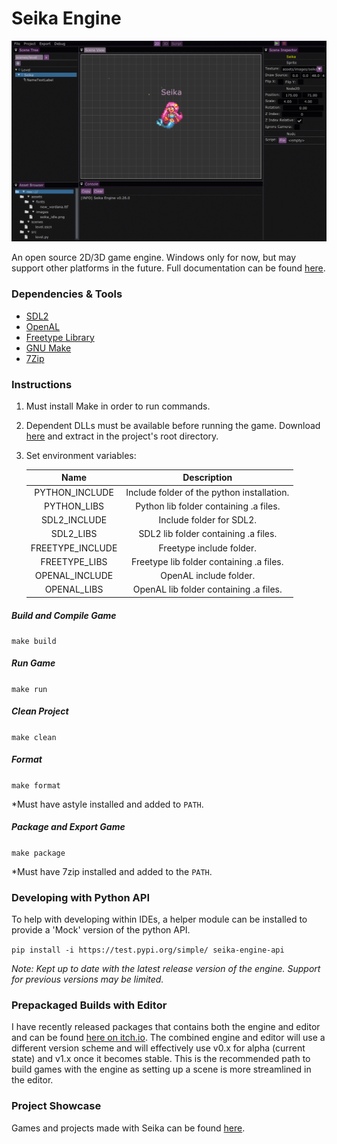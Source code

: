 # Seika Engine


![Seika Engine Editor Screenshot](https://raw.githubusercontent.com/Chukobyte/seika-engine/main/assets/images/docs/seika_engine_editor_preview.gif)

An open source 2D/3D game engine.  Windows only for now, but may support other platforms in the future.  Full documentation can be found [here](https://chukobyte.github.io/seika-engine/).

### Dependencies & Tools

* [SDL2](https://www.libsdl.org/download-2.0.php)
* [OpenAL](https://www.openal.org/)
* [Freetype Library](https://www.freetype.org/download.html)
* [GNU Make](http://gnuwin32.sourceforge.net/packages/make.htm)
* [7Zip](https://www.7-zip.org/download.html)

### Instructions

1. Must install Make in order to run commands.

2. Dependent DLLs must be available before running the game.  Download [here](https://www.dropbox.com/s/0439l1btc76wbef/rbe_windows_dependencies.zip?dl=1) and extract in the project's root directory.

3. Set environment variables:

   | Name             | Description                                |
   |:----------------:|:------------------------------------------:|
   | PYTHON_INCLUDE   | Include folder of the python installation. |
   | PYTHON_LIBS      | Python lib folder containing .a files.     |
   | SDL2_INCLUDE     | Include folder for SDL2.                   |
   | SDL2_LIBS        | SDL2 lib folder containing .a files.       |
   | FREETYPE_INCLUDE | Freetype include folder.                   |
   | FREETYPE_LIBS    | Freetype lib folder containing .a files.   |
   | OPENAL_INCLUDE   | OpenAL include folder.                     |
   | OPENAL_LIBS      | OpenAL lib folder containing .a files.     |

##### Build and Compile Game

`make build`

##### Run Game

`make run`

##### Clean Project

`make clean`

##### Format

`make format`

*Must have astyle installed and added to `PATH`.

##### Package and Export Game

`make package`

*Must have 7zip installed and added to the `PATH`.

### Developing with Python API

To help with developing within IDEs, a helper module can be installed to provide a 'Mock' version of the python API.

`pip install -i https://test.pypi.org/simple/ seika-engine-api`

*Note: Kept up to date with the latest release version of the engine.  Support for previous versions may be limited.*

### Prepackaged Builds with Editor

I have recently released packages that contains both the engine and editor and can be found [here on itch.io](https://chukobyte.itch.io/seika).  The combined engine and editor will use a different version scheme and will effectively use v0.x for alpha (current state) and v1.x once it becomes stable.  This is the recommended path to build games with the engine as setting up a scene is more streamlined in the editor.

### Project Showcase

Games and projects made with Seika can be found [here](https://chukobyte.github.io/seika-engine/showcase/projects_made_with_seika/).
